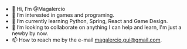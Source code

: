 - 👋 Hi, I’m @Magalercio
- 👀 I’m interested in games and programing.
- 🌱 I’m currently learning Python, Spring, React and Game Design.
- 💞️ I’m looking to collaborate on anything I can help and learn, I'm just a newby by now.
- 📫 How to reach me by the e-mail magalercio.gui@gmail.com.

<!---
Magalercio/Magalercio is a ✨ special ✨ repository because its `README.md` (this file) appears on your GitHub profile.
You can click the Preview link to take a look at your changes.
--->
